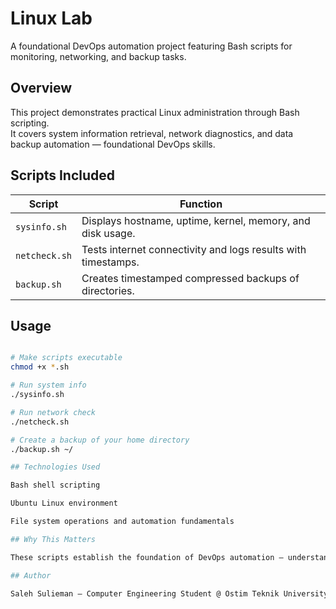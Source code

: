 # Linux Lab

A foundational DevOps automation project featuring Bash scripts for monitoring, networking, and backup tasks.

## Overview
This project demonstrates practical Linux administration through Bash scripting.  
It covers system information retrieval, network diagnostics, and data backup automation — foundational DevOps skills.

## Scripts Included

| Script | Function |
|---------|-----------|
| `sysinfo.sh` | Displays hostname, uptime, kernel, memory, and disk usage. |
| `netcheck.sh` | Tests internet connectivity and logs results with timestamps. |
| `backup.sh` | Creates timestamped compressed backups of directories. |

## Usage

```bash

# Make scripts executable
chmod +x *.sh

# Run system info
./sysinfo.sh

# Run network check
./netcheck.sh

# Create a backup of your home directory
./backup.sh ~/

## Technologies Used

Bash shell scripting

Ubuntu Linux environment

File system operations and automation fundamentals

## Why This Matters

These scripts establish the foundation of DevOps automation — understanding how systems report, connect, and back up data is essential before containerization and CI/CD.

## Author

Saleh Sulieman — Computer Engineering Student @ Ostim Teknik University

